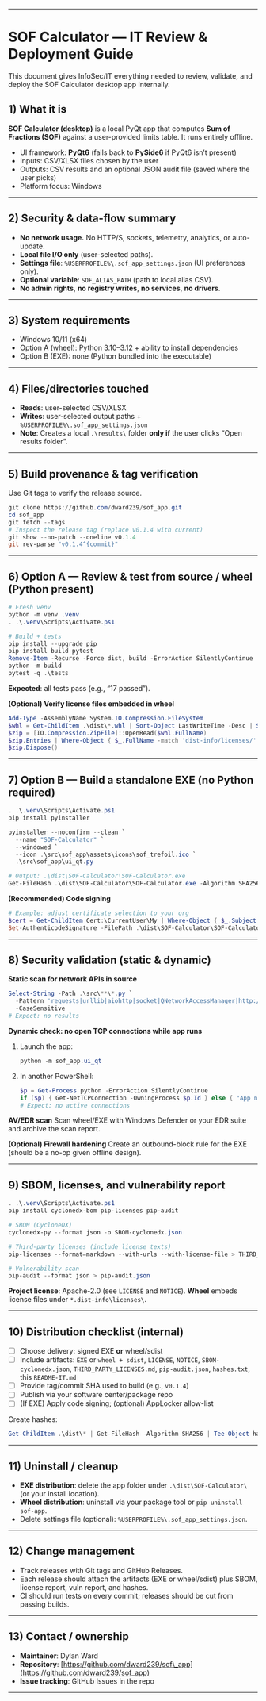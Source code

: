 
---

# SOF Calculator — IT Review & Deployment Guide

This document gives InfoSec/IT everything needed to review, validate, and deploy the SOF Calculator desktop app internally.

## 1) What it is

**SOF Calculator (desktop)** is a local PyQt app that computes **Sum of Fractions (SOF)** against a user-provided limits table. It runs entirely offline.

* UI framework: **PyQt6** (falls back to **PySide6** if PyQt6 isn’t present)
* Inputs: CSV/XLSX files chosen by the user
* Outputs: CSV results and an optional JSON audit file (saved where the user picks)
* Platform focus: Windows

---

## 2) Security & data-flow summary

* **No network usage.** No HTTP/S, sockets, telemetry, analytics, or auto-update.
* **Local file I/O only** (user-selected paths).
* **Settings file**: `%USERPROFILE%\.sof_app_settings.json` (UI preferences only).
* **Optional variable**: `SOF_ALIAS_PATH` (path to local alias CSV).
* **No admin rights**, **no registry writes**, **no services**, **no drivers**.

---

## 3) System requirements

* Windows 10/11 (x64)
* Option A (wheel): Python 3.10–3.12 + ability to install dependencies
* Option B (EXE): none (Python bundled into the executable)

---

## 4) Files/directories touched

* **Reads**: user-selected CSV/XLSX
* **Writes**: user-selected output paths + `%USERPROFILE%\.sof_app_settings.json`
* **Note**: Creates a local `.\results\` folder **only if** the user clicks “Open results folder”.

---

## 5) Build provenance & tag verification

Use Git tags to verify the release source.

```powershell
git clone https://github.com/dward239/sof_app.git
cd sof_app
git fetch --tags
# Inspect the release tag (replace v0.1.4 with current)
git show --no-patch --oneline v0.1.4
git rev-parse "v0.1.4^{commit}"
```

---

## 6) Option A — Review & test from source / wheel (Python present)

```powershell
# Fresh venv
python -m venv .venv
. .\.venv\Scripts\Activate.ps1

# Build + tests
pip install --upgrade pip
pip install build pytest
Remove-Item -Recurse -Force dist, build -ErrorAction SilentlyContinue
python -m build
pytest -q .\tests
```

**Expected**: all tests pass (e.g., “17 passed”).

**(Optional) Verify license files embedded in wheel**

```powershell
Add-Type -AssemblyName System.IO.Compression.FileSystem
$whl = Get-ChildItem .\dist\*.whl | Sort-Object LastWriteTime -Desc | Select-Object -First 1
$zip = [IO.Compression.ZipFile]::OpenRead($whl.FullName)
$zip.Entries | Where-Object { $_.FullName -match 'dist-info/licenses/' } | Select FullName
$zip.Dispose()
```

---

## 7) Option B — Build a **standalone EXE** (no Python required)

```powershell
. .\.venv\Scripts\Activate.ps1
pip install pyinstaller

pyinstaller --noconfirm --clean `
  --name "SOF-Calculator" `
  --windowed `
  --icon .\src\sof_app\assets\icons\sof_trefoil.ico `
  .\src\sof_app\ui_qt.py

# Output: .\dist\SOF-Calculator\SOF-Calculator.exe
Get-FileHash .\dist\SOF-Calculator\SOF-Calculator.exe -Algorithm SHA256
```

**(Recommended) Code signing**

```powershell
# Example: adjust certificate selection to your org
$cert = Get-ChildItem Cert:\CurrentUser\My | Where-Object { $_.Subject -like "*Your Company*" } | Select-Object -First 1
Set-AuthenticodeSignature -FilePath .\dist\SOF-Calculator\SOF-Calculator.exe -Certificate $cert
```

---

## 8) Security validation (static & dynamic)

**Static scan for network APIs in source**

```powershell
Select-String -Path .\src\**\*.py `
  -Pattern 'requests|urllib|aiohttp|socket|QNetworkAccessManager|http://|https://' `
  -CaseSensitive
# Expect: no results
```

**Dynamic check: no open TCP connections while app runs**

1. Launch the app:

   ```powershell
   python -m sof_app.ui_qt
   ```
2. In another PowerShell:

   ```powershell
   $p = Get-Process python -ErrorAction SilentlyContinue
   if ($p) { Get-NetTCPConnection -OwningProcess $p.Id } else { "App not running" }
   # Expect: no active connections
   ```

**AV/EDR scan**
Scan wheel/EXE with Windows Defender or your EDR suite and archive the scan report.

**(Optional) Firewall hardening**
Create an outbound-block rule for the EXE (should be a no-op given offline design).

---

## 9) SBOM, licenses, and vulnerability report

```powershell
. .\.venv\Scripts\Activate.ps1
pip install cyclonedx-bom pip-licenses pip-audit

# SBOM (CycloneDX)
cyclonedx-py --format json -o SBOM-cyclonedx.json

# Third-party licenses (include license texts)
pip-licenses --format=markdown --with-urls --with-license-file > THIRD_PARTY_LICENSES.md

# Vulnerability scan
pip-audit --format json > pip-audit.json
```

**Project license**: Apache-2.0 (see `LICENSE` and `NOTICE`).
**Wheel** embeds license files under `*.dist-info\licenses\`.

---

## 10) Distribution checklist (internal)

* [ ] Choose delivery: signed EXE **or** wheel/sdist
* [ ] Include artifacts: `EXE` or `wheel + sdist`, `LICENSE`, `NOTICE`, `SBOM-cyclonedx.json`, `THIRD_PARTY_LICENSES.md`, `pip-audit.json`, `hashes.txt`, this `README-IT.md`
* [ ] Provide tag/commit SHA used to build (e.g., `v0.1.4`)
* [ ] Publish via your software center/package repo
* [ ] (If EXE) Apply code signing; (optional) AppLocker allow-list

Create hashes:

```powershell
Get-ChildItem .\dist\* | Get-FileHash -Algorithm SHA256 | Tee-Object hashes.txt
```

---

## 11) Uninstall / cleanup

* **EXE distribution**: delete the app folder under `.\dist\SOF-Calculator\` (or your install location).
* **Wheel distribution**: uninstall via your package tool or `pip uninstall sof-app`.
* Delete settings file (optional): `%USERPROFILE%\.sof_app_settings.json`.

---

## 12) Change management

* Track releases with Git tags and GitHub Releases.
* Each release should attach the artifacts (EXE or wheel/sdist) plus SBOM, license report, vuln report, and hashes.
* CI should run tests on every commit; releases should be cut from passing builds.

---

## 13) Contact / ownership

* **Maintainer**: Dylan Ward
* **Repository**: [https://github.com/dward239/sof\_app](https://github.com/dward239/sof_app)
* **Issue tracking**: GitHub Issues in the repo

---


